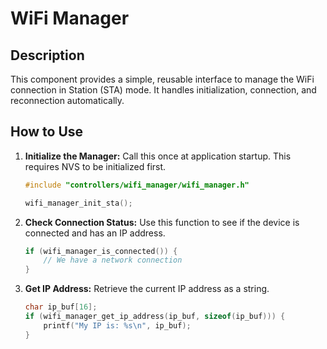 # WiFi Manager

## Description
This component provides a simple, reusable interface to manage the WiFi connection in Station (STA) mode. It handles initialization, connection, and reconnection automatically.

## How to Use

1.  **Initialize the Manager:**
    Call this once at application startup. This requires NVS to be initialized first.
    ```cpp
    #include "controllers/wifi_manager/wifi_manager.h"

    wifi_manager_init_sta();
    ```

2.  **Check Connection Status:**
    Use this function to see if the device is connected and has an IP address.
    ```cpp
    if (wifi_manager_is_connected()) {
        // We have a network connection
    }
    ```

3.  **Get IP Address:**
    Retrieve the current IP address as a string.
    ```cpp
    char ip_buf[16];
    if (wifi_manager_get_ip_address(ip_buf, sizeof(ip_buf))) {
        printf("My IP is: %s\n", ip_buf);
    }
    ```